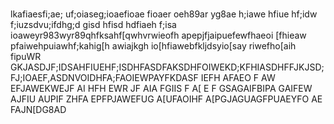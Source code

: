 \
lkafiaesfi;ae; uf;oiaseg;ioaefioae fioaer oeh89ar yg8ae h;iawe hfiue hf;idw f;iuzsdvu;ifdhg;d gisd hfisd hdfiaeh f;isa ioaweyr983wyr89qhfksahf[qwhvrwieofh
apepjfjaipuefewfhaeoi [fhieaw
pfaiwehpuiawhf;kahig[h awiajkgh io[hfiawebfkljdsyio[say riwefho[aih fipuWR GKJASDJF;IDSAHFIUEHF;ISDHFASDFAKSDHFOIWEKD;KFHIASDHFFJKJSD;FJ;IOAEF,ASDNVOIDHFA;FAOIEWPAYFKDASF IEFH AFAEO F
AW EFJAWEKWEJF AI HFH
EWR JF AIA FGIIS F
 A[ E
 F GSAGAIFBIPA GAIFEW AJFIU AUPIF ZHFA
 EPFPJAWEFUG A[UFAOIHF 
 A[PGJAGUAGFPUAEYFO AE FAJN[DG8AD
